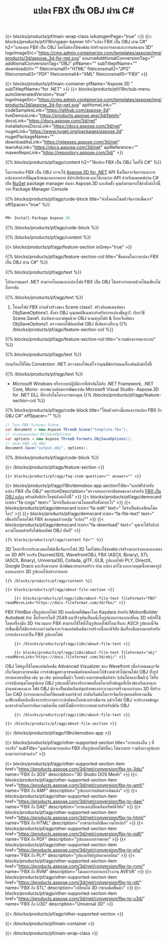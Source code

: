 ﻿---
title: แปลง FBX เป็น OBJ ผ่าน C# 
weight: 1440
url: /th/net/conversion/fbx-to-obj/ 
description: โค้ดตัวอย่างสำหรับการแปลง FBX ถึง OBJ C# ใช้ API โค้ดตัวอย่างสำหรับแบตช์ FBX ไฟล์เป็น OBJ การแปลงภายใน VB.NET, Asp.NET หรือแอปพลิเคชันตาม .NET ใดๆ
---
{{< blocks/products/pf/main-wrap-class isAutogenPage="true" >}}
{{< blocks/products/pf/i18n/upper-banner h1="แปลง FBX เป็น OBJ ผ่าน C#" h2="แสดงผล FBX เป็น OBJ โดยไม่ต้องใช้ซอฟต์แวร์สร้างแบบจำลองและการแสดงผล 3D" logoImageSrc="https://cms.admin.containerize.com/templates/aspose/img/products/3d/aspose_3d-for-net.svg" sourceAdditionalConversionTag="" additionalConversionTag="OBJ" pfName="" subTitlepfName="" downloadUrl="" fileiconsmall1="HTML" fileiconsmall2="JPG" fileiconsmall3="PDF" fileiconsmall4="XML" fileiconsmall5="FBX" >}}

{{< blocks/products/pf/main-container pfName="Aspose.3D " subTitlepfName="for .NET" >}}
{{< blocks/products/pf/i18n/sub-menu autoGeneratedVersion="true" logoImageSrc="https://cms.admin.containerize.com/templates/aspose/img/products/3d/aspose_3d-for-net.svg" apiHomeLink="" codeSamplesLink="https://github.com/aspose-3d" liveDemosLink="https://products.aspose.app/3d/family" docsLink="https://docs.aspose.com/3d/net" installationsDocsLink="https://docs.aspose.com/3d/net" nugetLink="https://www.nuget.org/packages/aspose.3d" nugetPackageName="" downloadAsLink="https://releases.aspose.com/3d/net" learnAsLink="https://docs.aspose.com/3d/net" apiReference="" mavenRepoLink="https://repository.aspose.com/3d/" >}}

{{% blocks/products/pf/agp/content h2="วิธีแปลง FBX เป็น OBJ โดยใช้ C#" %}}

 ในการแปลง FBX เป็น OBJ เราจะใช้
 [Aspose.3D for .NET](https://products.aspose.com/3d/net) 
 API ซึ่งเป็นการจัดการและการแปลงเอกสารที่มีคุณลักษณะหลากหลาย มีประสิทธิภาพ และใช้งานง่าย API สำหรับแพลตฟอร์ม C# เปิด
 [NuGet](https://www.nuget.org/packages/aspose.3d) 
 package manager ค้นหา
 Aspose.3D 
 และติดตั้ง คุณยังสามารถใช้คำสั่งต่อไปนี้จาก Package Manager Console

{{% blocks/products/pf/agp/code-block title="คำสั่งคอนโซลตัวจัดการแพ็คเกจ" offSpacer="true" %}}

```cs

PM> Install-Package Aspose.3D


```

{{% /blocks/products/pf/agp/code-block %}}

{{% /blocks/products/pf/agp/content %}}

{{< blocks/products/pf/agp/feature-section isGrey="true" >}}

{{% blocks/products/pf/agp/feature-section-col title="ขั้นตอนในการแปลง FBX เป็น OBJ ผ่าน C#" %}}

{{% blocks/products/pf/agp/text %}}

 โปรแกรมเมอร์ .NET สามารถโหลดและแปลงไฟล์ FBX เป็น OBJ ได้อย่างง่ายดายด้วยโค้ดเพียงไม่กี่บรรทัด

{{% /blocks/products/pf/agp/text %}}

1. โหลดไฟล์ FBX ผ่านตัวสร้างของ Scene class1. สร้างอินสแตนซ์ของ ObjSaveOptions1. ตั้งค่า OBJ คุณสมบัติเฉพาะสำหรับการแปลงขั้นสูง1. เรียกวิธี Scene.Save1. ส่งเส้นทางเอาต์พุตด้วย OBJ นามสกุลไฟล์ & อ็อบเจ็กต์ของ ObjSaveOptions1. ตรวจสอบไฟล์ผลลัพธ์ OBJ ที่เส้นทางที่ระบุ
{{% /blocks/products/pf/agp/feature-section-col %}}

{{% blocks/products/pf/agp/feature-section-col title="ความต้องการของระบบ" %}}

{{% blocks/products/pf/agp/text %}}

 ก่อนเรียกใช้โค้ด Conversion .NET ตรวจสอบให้แน่ใจว่าคุณมีข้อกำหนดเบื้องต้นดังต่อไปนี้

{{% /blocks/products/pf/agp/text %}}

- Microsoft Windows หรือระบบปฏิบัติการที่เข้ากันได้กับ .NET Framework, .NET Core, Mono- สภาพแวดล้อมการพัฒนาเช่น Microsoft Visual Studio- Aspose.3D for .NET DLL ที่อ้างอิงในโครงการของคุณ
{{% /blocks/products/pf/agp/feature-section-col %}}

{{% blocks/products/pf/agp/code-block title="โค้ดตัวอย่างนี้แสดงการแปลง FBX ถึง OBJ C#" offSpacer="" %}}

```cs
// โหลด FBX ในวัตถุของ Scene 
var document = new Aspose.ThreeD.Scene("template.fbx");
// สร้างอินสแตนซ์ของ ObjSaveOptions 
var options = new Aspose.ThreeD.Formats.ObjSaveOptions();
// บันทึก FBX เป็น OBJ 
document.Save("output.obj", options); 


```

{{% /blocks/products/pf/agp/code-block %}}

{{< /blocks/products/pf/agp/feature-section >}}

    {{< blocks/products/pf/agp/faq-item question="" answer="" >}}
 

<!-- aboutfile Starts -->

{{< blocks/products/pf/agp/i18n/demobox-app sectionTitle="แอปฟรีสำหรับแปลง FBX เป็น OBJ" sectionDescription="ตรวจสอบการสาธิตสดของเราสำหรับ [FBX เป็น OBJ แปลง](https://products.aspose.app/3d/conversion/fbx-to-obj) พร้อมสิทธิประโยชน์ดังต่อไปนี้" >}}
        {{< blocks/products/pf/agp/democard icon="fa-cogs" text=" ไม่จำเป็นต้องดาวน์โหลดหรือตั้งค่าอะไร" >}}
        {{< blocks/products/pf/agp/democard icon="fa-edit" text=" ไม่จำเป็นต้องเขียนโค้ดใดๆ" >}}
        {{< blocks/products/pf/agp/democard icon="fa-file-text" text=" เพียงอัปโหลดไฟล์ FBX ของคุณแล้วกดปุ่ม \"แปลง\"" >}}
        {{< blocks/products/pf/agp/democard icon="fa-download" text=" คุณจะได้รับลิงก์ดาวน์โหลดสำหรับไฟล์ผลลัพธ์ OBJ ทันที" >}}

    {{% blocks/products/pf/agp/content h2="" %}}

 3D ไลบรารีการประมวลผลไฟล์เพื่อจัดการไฟล์ 3D โดยไม่ต้องใช้ซอฟต์แวร์สร้างแบบจำลองและแสดงผล 3D API รองรับ Discreet3DS, WavefrontOBJ, FBX (ASCII, Binary), STL (ASCII, Binary), Universal3D, Collada, glTF, GLB, รูปแบบไฟล์ PLY, DirectX, Google Draco และอีกมากมาย นักพัฒนาสามารถสร้าง อ่าน แปลง แก้ไข และควบคุมเนื้อหาของรูปแบบเอกสาร 3D รูปแบบได้อย่างง่ายดาย



    {{% /blocks/products/pf/agp/content %}}

    {{< blocks/products/pf/agp/about-file-section >}}

        {{< blocks/products/pf/agp/i18n/about-file-text fileFormat="FBX" readMoreLink="https://docs.fileformat.com/3d/fbx/" >}}
FBX FilmBox เป็นรูปแบบไฟล์ 3D ยอดนิยมที่พัฒนาโดย Kaydara สำหรับ MotionBuilder Autodesk Inc ซื้อกิจการในปี 2549 และปัจจุบันเป็นหนึ่งในรูปแบบการแลกเปลี่ยน 3D หลักที่ใช้โดยเครื่องมือ 3D จำนวนมาก FBX สามารถใช้ได้ทั้งในรูปแบบไฟล์ไบนารีและ ASCII รูปแบบนี้จัดทำขึ้นเพื่อให้มีการทำงานร่วมกันระหว่างแอปพลิเคชันการสร้างเนื้อหาดิจิทัล มีเครื่องมือมากมายสำหรับการแปลงจาก/เป็น FBX รูปแบบไฟล์

        {{< /blocks/products/pf/agp/i18n/about-file-text >}}

        {{< blocks/products/pf/agp/i18n/about-file-text fileFormat="obj" readMoreLink="https://docs.fileformat.com/3d/obj/" >}}
OBJ ไฟล์ถูกใช้โดยแอปพลิเคชัน Advanced Visualizer ของ Wavefront เพื่อกำหนดและจัดเก็บวัตถุทางเรขาคณิต การส่งข้อมูลทางเรขาคณิตย้อนหลังและไปข้างหน้าทำได้ผ่านไฟล์ OBJ ทั้งรูปทรงหลายเหลี่ยม เช่น จุด เส้น จุดยอดพื้นผิว ใบหน้า และเรขาคณิตอิสระ (เส้นโค้งและพื้นผิว) ได้รับการสนับสนุนโดยรูปแบบ OBJ รูปแบบนี้ไม่รองรับภาพเคลื่อนไหวหรือข้อมูลที่เกี่ยวข้องกับแสงและตำแหน่งของฉาก ไฟล์ OBJ มักจะเป็นผลิตภัณฑ์สุดท้ายของกระบวนการสร้างแบบจำลอง 3D ที่สร้างโดย CAD (การออกแบบโดยใช้คอมพิวเตอร์ช่วย) ลำดับเริ่มต้นในการจัดเก็บจุดยอดคือทวนเข็มนาฬิกาเพื่อหลีกเลี่ยงการประกาศภาวะปกติของใบหน้าอย่างชัดเจน แม้ว่าไฟล์ OBJ จะประกาศข้อมูลมาตราส่วนในบรรทัดความคิดเห็น แต่ยังไม่มีการประกาศหน่วยสำหรับพิกัด OBJ

        {{< /blocks/products/pf/agp/i18n/about-file-text >}}

    {{< /blocks/products/pf/agp/about-file-section >}}

{{< /blocks/products/pf/agp/i18n/demobox-app >}}

<!-- aboutfile Ends -->

{{< blocks/products/pf/agp/other-supported-section title="การแปลงอื่น ๆ ที่รองรับ" subTitle="คุณยังสามารถแปลง FBX เป็นรูปแบบไฟล์อื่นๆ ได้มากมาย รวมถึงบางรูปแบบตามรายการด้านล่าง" >}}

{{< blocks/products/pf/agp/other-supported-section-item href="https://products.aspose.com/3d/net/conversion/fbx-to-3ds/" name="FBX ถึง 3DS" description="3D Studio DOS Mesh" >}}
{{< blocks/products/pf/agp/other-supported-section-item href="https://products.aspose.com/3d/net/conversion/fbx-to-amf/" name="FBX ถึง AMF" description="รูปแบบการผลิตสารเติมแต่ง" >}}
{{< blocks/products/pf/agp/other-supported-section-item href="https://products.aspose.com/3d/net/conversion/fbx-to-dae/" name="FBX ถึง DAE" description="การแลกเปลี่ยนสินทรัพย์ดิจิทัล" >}}
{{< blocks/products/pf/agp/other-supported-section-item href="https://products.aspose.com/3d/net/conversion/fbx-to-html/" name="FBX ถึง HTML" description="ภาษามาร์กอัปข้อความไฮเปอร์" >}}
{{< blocks/products/pf/agp/other-supported-section-item href="https://products.aspose.com/3d/net/conversion/fbx-to-pdf/" name="FBX ถึง PDF" description="รูปแบบเอกสารพกพา" >}}
{{< blocks/products/pf/agp/other-supported-section-item href="https://products.aspose.com/3d/net/conversion/fbx-to-ply/" name="FBX ถึง PLY" description="รูปแบบไฟล์รูปหลายเหลี่ยม" >}}
{{< blocks/products/pf/agp/other-supported-section-item href="https://products.aspose.com/3d/net/conversion/fbx-to-rvm/" name="FBX ถึง RVM" description="โมเดลการออกแบบโรงงาน AVEVA" >}}
{{< blocks/products/pf/agp/other-supported-section-item href="https://products.aspose.com/3d/net/conversion/fbx-to-stl/" name="FBX ถึง STL" description="เปลี่ยนได้ 3D เรขาคณิตพื้นผิว" >}}
{{< blocks/products/pf/agp/other-supported-section-item href="https://products.aspose.com/3d/net/conversion/fbx-to-u3d/" name="FBX ถึง U3D" description="Universal 3D" >}}

{{< /blocks/products/pf/agp/other-supported-section >}}

{{< /blocks/products/pf/main-container >}}
    
{{< /blocks/products/pf/main-wrap-class >}}